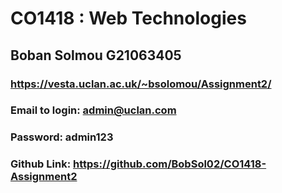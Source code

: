 # CO1418 : Web Technologies
## Boban Solmou G21063405
### https://vesta.uclan.ac.uk/~bsolomou/Assignment2/
### Email to login: admin@uclan.com
### Password: admin123
### Github Link: https://github.com/BobSol02/CO1418-Assignment2
